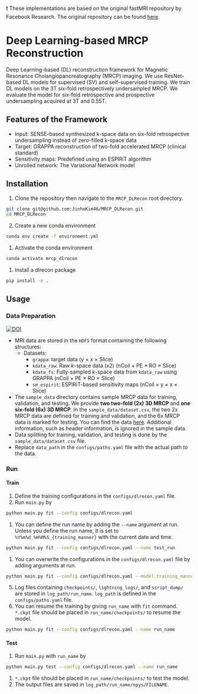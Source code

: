:exclamation: These implementations are based on the original fastMRI repository by Facebook Research. The original repository can be found [here](https://github.com/facebookresearch/fastMRI).

# Deep Learning-based MRCP Reconstruction 

Deep Learning-based (DL) reconstruction framework for Magnetic Resonance Cholangiopancreatography (MRCP) imaging. We use ResNet-based DL models for supervised (SV) and self-supervised training. We train DL models on the 3T six-fold retrospectively undersampled MRCP. We evaluate the model for six-fold retrospective and prospective undersampling acquired at 3T and 0.55T. 


## Features of the Framework
- Input: SENSE-based synthesized k-space data on six-fold retrospective undersampling instead of zero-filled k-space data
- Target: GRAPPA reconstruction of two-fold accelerated MRCP (clinical standard)
- Sensitivity maps: Predefined using an ESPIRiT algorithm
- Unrolled network: The Variational Network model

## Installation
1. Clone the repository then navigate to the `MRCP_DLRecon` root directory.
```sh
git clone git@github.com:JinhoKim46/MRCP_DLRecon.git
cd MRCP_DLRecon
```
2. Create a new conda environment
```sh
conda env create -f environment.yml
```
1. Activate the conda environment
```sh
conda activate mrcp_dlrecon
```
1. Install a dlrecon package
```sh
pip install -e . 
```

## Usage
### Data Preparation
[![DOI](https://zenodo.org/badge/DOI/10.5281/zenodo.13912092.svg)](https://doi.org/10.5281/zenodo.13912092)

- MRI data are stored in the `HDF5` format containing the following structures:
  - Datasets:
    - `grappa`: target data (y $\times$ x $\times$ Slice)
    - `kdata_raw`: Raw $k$-space data (x2) (nCoil $\times$ PE $\times$ RO $\times$ Slice)
    - `kdata_fs`: Fully-sampled $k$-space data from `kdata_raw` using GRAPPA (nCoil $\times$ PE $\times$ RO $\times$ Slice)
    - `sm_espirit`: ESPIRiT-based sensitivity maps (nCoil $\times$ y $\times$ x $\times$ Slice)
- The `sample_data` directory contains sample MRCP data for training, validation, and testing. We provide **two two-fold (2x) 3D MRCP** and **one six-fold (6x) 3D MRCP**. In the `sample_data/dataset.csv`, the two 2x MRCP data are defined for training and validation, and the 6x MRCP data is marked for testing. You can find the data [here](https://doi.org/10.5281/zenodo.13912092). Additional information, such as header information, is ignored in the sample data. 
- Data splitting for training, validation, and testing is done by the `sample_data/dataset.csv` file.
- Replace `data_path` in the `configs/paths.yaml` file with the actual path to the data.
### Run
#### Train
1. Define the training configurations in the `configs/dlrecon.yaml` file.
2. Run `main.py` by
```sh
python main.py fit --config configs/dlrecon.yaml
```
1. You can define the run name by adding the `--name` argument at run. Unless you define the run name, it is set to `%Y%m%d_%H%M%S_{training_manner}` with the current date and time. 
  ```sh
  python main.py fit --config configs/dlrecon.yaml --name test_run
  ```
1. You can overwrite the configurations in the `configs/dlrecon.yaml` file by adding arguments at run. 
  ```sh
  python main.py fit --config configs/dlrecon.yaml --model.training_manner ssv
  ```
5. Log files containing `checkpoints/`, `lightning_logs/`, and `script_dump/` are stored in `log_path/run_name`. `log_path` is defined in the `configs/paths.yaml` file.
6. You can resume the training by giving `run_name` with `fit` command. `*.ckpt` file should be placed in `run_name/checkpoints/` to resume the model.
  ```sh
  python main.py fit --config configs/dlrecon.yaml --name run_name
  ```
#### Test
1. Run `main.py` with `run_name` by
```sh
python main.py test --config configs/dlrecon.yaml --name run_name
```
1. `*.ckpt` file should be placed in `run_name/checkpoints/` to test the model.
2. The output files are saved in `log_path/run_name/npys/FILENAME`.